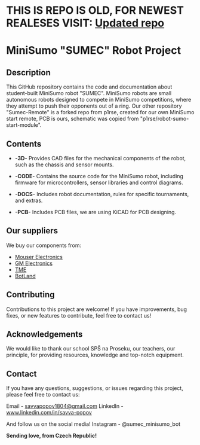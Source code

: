 # THIS IS REPO IS OLD, FOR NEWEST REALESES VISIT: [Updated repo](https://github.com/bismarx-v1/Sumec-Minisumo-main)


# MiniSumo "SUMEC" Robot Project

## Description
This GitHub repository contains the code and documentation about student-built MiniSumo robot "SUMEC". MiniSumo robots are small autonomous robots designed to compete in MiniSumo competitions, where they attempt to push their opponents out of a ring. Our other repository "Sumec-Remote" is a forked repo from p1rse, created for our own MiniSumo start remote, PCB is ours, schematic was copied from "p1rse/robot-sumo-start-module".
## Contents
- **-3D-** Provides CAD files for the mechanical components of the robot, such as the chassis and sensor mounts.
  
- **-CODE-** Contains the source code for the MiniSumo robot, including firmware for microcontrollers, sensor libraries and control diagrams.
  
- **-DOCS-** Includes robot documentation, rules for specific tournaments, and extras.

- **-PCB-** Includes PCB files, we are using KiCAD for PCB designing.

## Our suppliers
We buy our components from: 

- [Mouser Electronics](https://cz.mouser.com/?utm_id=93841169&gad_source=1)
- [GM Electronics](https://www.gme.cz)
- [TME](https://www.tme.eu/cz/en/)
- [BotLand](https://botland.cz/?gad_source=1)

## Contributing
Contributions to this project are welcome! If you have improvements, bug fixes, or new features to contribute, feel free to contact us!

## Acknowledgements
We would like to thank our school SPŠ na Proseku, our teachers, our principle, for providing resources, knowledge and top-notch equipment.

## Contact
If you have any questions, suggestions, or issues regarding this project, please feel free to contact us: 

Email - savvapopov1804@gmail.com
LinkedIn - www.linkedin.com/in/savva-popov

And follow us on the social media! 
Instagram - @sumec_minisumo_bot


**Sending love, from Czech Republic!**
